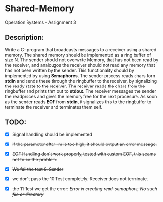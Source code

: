 # Shared-Memory
Operation Systems - Assignment 3

## Description:
Write a C- program that broadcasts messages to a receiver using a shared memory. The shared memory should be implemented as a ring buffer of size N.
The sender should not overwrite Memory, that has not been read by the receiver, and analougos the receiver should not read any memory that has not been written by the sender. This functionality should by implemented by using **Semaphores**.
The sender process reads chars forn **stdin** and sends these through the ringbuffer to the receiver, by signalizing the ready state to the receiver. The receiver reads the chars from the ringbuffer and prints thm out to **stdout**. The receiver messages the sender the readproces and gives the memory free for the next procesure.
As soon as the sender reads **EOF** from **stdin**, it signalizes this to the ringbuffer to terminate the receiver and terminates them self.

## TODO:
- [x] Signal handling should be implemented
- [x] <del>if the parameter after -m is too high, it should output an error message.</del>
- [x] <del>EOF Handling don't work properly, tested with custom EOF, this seams not to be the problem.</del>
- [x] <del>We fail the test 8. Sender</del>
- [x] <del>we don't pass the 10 Test completely. Receiver does not terminate.</del>
- [x] <del>the 11 Test we get the error: _Error in creating read-semaphore, No such file or directory_ </del>

